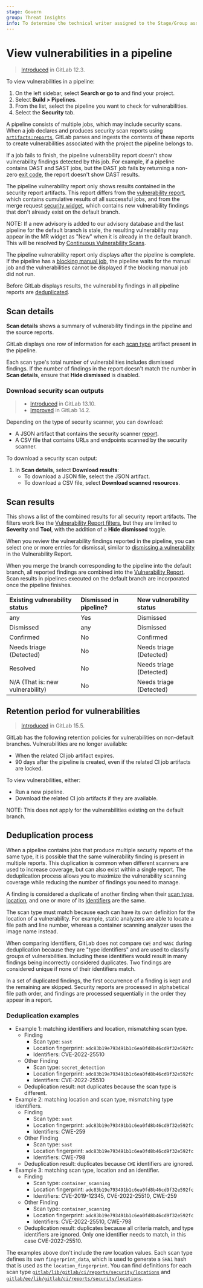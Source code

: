 ```yaml
---
stage: Govern
group: Threat Insights
info: To determine the technical writer assigned to the Stage/Group associated with this page, see https://handbook.gitlab.com/handbook/product/ux/technical-writing/#assignments
---
```


# View vulnerabilities in a pipeline

> [Introduced](https://gitlab.com/gitlab-org/gitlab/-/issues/13496) in GitLab 12.3.

To view vulnerabilities in a pipeline:

1. On the left sidebar, select **Search or go to** and find your project.
1. Select **Build > Pipelines**.
1. From the list, select the pipeline you want to check for vulnerabilities.
1. Select the **Security** tab.

A pipeline consists of multiple jobs, which may include security scans. When a job declares and produces security scan
reports using [`artifacts:reports`](../../../ci/yaml/artifacts_reports.md), GitLab parses and ingests the contents of
these reports to create vulnerabilities associated with the project the pipeline belongs to.

If a job fails to finish, the pipeline vulnerability report doesn't show vulnerability findings detected by this job.
For example, if a pipeline contains DAST and SAST jobs, but the DAST job fails by returning a non-zero
[exit code](../../../development/integrations/secure.md#exit-code), the report doesn't show DAST results.

The pipeline vulnerability report only shows results contained in the security report artifacts. This report differs from
the [vulnerability report](index.md), which contains cumulative results of all successful jobs, and from the merge request
[security widget](../index.md#merge-request), which contains new vulnerability findings that don't already exist on the default branch.

NOTE:
If a new advisory is added to our advisory database and the last pipeline for the default branch is stale, the resulting vulnerability may appear in the MR widget as "New" when it is already in the default branch. This will be resolved by [Continuous Vulnerability Scans](https://gitlab.com/groups/gitlab-org/-/epics/7886).

The pipeline vulnerability report only displays after the pipeline is complete. If the pipeline has a [blocking manual job](../../../ci/jobs/job_control.md#types-of-manual-jobs), the pipeline waits for the manual job and the vulnerabilities cannot be displayed if the blocking manual job did not run.

Before GitLab displays results, the vulnerability findings in all pipeline reports are [deduplicated](#deduplication-process).

## Scan details

**Scan details** shows a summary of vulnerability findings in the pipeline and the source reports.

GitLab displays one row of information for each [scan type](../terminology/index.md#scan-type-report-type) artifact present in
the pipeline.

Each scan type's total number of vulnerabilities includes dismissed findings. If the number of findings
in the report doesn't match the number in **Scan details**, ensure that **Hide dismissed** is disabled.

### Download security scan outputs

> - [Introduced](https://gitlab.com/groups/gitlab-org/-/epics/3728) in GitLab 13.10.
> - [Improved](https://gitlab.com/gitlab-org/gitlab/-/issues/333660) in GitLab 14.2.

Depending on the type of security scanner, you can download:

- A JSON artifact that contains the security scanner [report](../../../development/integrations/secure.md#report).
- A CSV file that contains URLs and endpoints scanned by the security scanner.

To download a security scan output:

1. In **Scan details**, select **Download results**:
    - To download a JSON file, select the JSON artifact.
    - To download a CSV file, select **Download scanned resources**.

## Scan results

This shows a list of the combined results for all security report artifacts. The filters work like the
[Vulnerability Report filters](index.md#vulnerability-report-filters), but they are limited to **Severity** and **Tool**, with
the addition of a **Hide dismissed** toggle.

When you review the vulnerability findings reported in the pipeline, you can select one or more entries for dismissal,
similar to [dismissing a vulnerability](index.md#change-status-of-vulnerabilities) in the Vulnerability Report.

When you merge the branch corresponding to the pipeline into the default branch, all reported findings are combined into
the [Vulnerability Report](index.md). Scan results in pipelines executed on the default branch are
incorporated once the pipeline finishes.

| Existing vulnerability status | Dismissed in pipeline? | New vulnerability status |
|:------------------------------|:-----------------------|:-------------------------|
| any                           | Yes                    | Dismissed                |
| Dismissed                     | any                    | Dismissed                |
| Confirmed                     | No                     | Confirmed                |
| Needs triage (Detected)       | No                     | Needs triage (Detected)  |
| Resolved                      | No                     | Needs triage (Detected)  |
| N/A (That is: new vulnerability) | No                     | Needs triage (Detected)  |

## Retention period for vulnerabilities

> [Introduced](https://gitlab.com/gitlab-org/gitlab/-/issues/351524) in GitLab 15.5.

GitLab has the following retention policies for vulnerabilities on non-default branches. Vulnerabilities are no longer available:

- When the related CI job artifact expires.
- 90 days after the pipeline is created, even if the related CI job artifacts are locked.

To view vulnerabilities, either:

- Run a new pipeline.
- Download the related CI job artifacts if they are available.

NOTE:
This does not apply for the vulnerabilities existing on the default branch.

## Deduplication process

When a pipeline contains jobs that produce multiple security reports of the same type, it is possible that the same
vulnerability finding is present in multiple reports. This duplication is common when different scanners are used to
increase coverage, but can also exist within a single report. The deduplication process allows you to maximize the vulnerability scanning coverage while reducing
the number of findings you need to manage.

A finding is considered a duplicate of another finding when their [scan type](../terminology/index.md#scan-type-report-type),
[location](../terminology/index.md#location-fingerprint), and one or more of its
[identifiers](../../../development/integrations/secure.md#identifiers) are the same.

The scan type must match because each can have its own definition for the location of a vulnerability. For example,
static analyzers are able to locate a file path and line number, whereas a container scanning analyzer uses the image
name instead.

When comparing identifiers, GitLab does not compare `CWE` and `WASC` during deduplication because they are
"type identifiers" and are used to classify groups of vulnerabilities. Including these identifiers would result in
many findings being incorrectly considered duplicates. Two findings are considered unique if none of their
identifiers match.

In a set of duplicated findings, the first occurrence of a finding is kept and the remaining are skipped. Security
reports are processed in alphabetical file path order, and findings are processed sequentially in the order they
appear in a report.

### Deduplication examples

- Example 1: matching identifiers and location, mismatching scan type.
  - Finding
    - Scan type: `sast`
    - Location fingerprint: `adc83b19e793491b1c6ea0fd8b46cd9f32e592fc`
    - Identifiers: CVE-2022-25510
  - Other Finding
    - Scan type: `secret_detection`
    - Location fingerprint: `adc83b19e793491b1c6ea0fd8b46cd9f32e592fc`
    - Identifiers: CVE-2022-25510
  - Deduplication result: not duplicates because the scan type is different.
- Example 2: matching location and scan type, mismatching type identifiers.
  - Finding
    - Scan type: `sast`
    - Location fingerprint: `adc83b19e793491b1c6ea0fd8b46cd9f32e592fc`
    - Identifiers: CWE-259
  - Other Finding
    - Scan type: `sast`
    - Location fingerprint: `adc83b19e793491b1c6ea0fd8b46cd9f32e592fc`
    - Identifiers: CWE-798
  - Deduplication result: duplicates because `CWE` identifiers are ignored.
- Example 3: matching scan type, location and an identifier.
  - Finding
    - Scan type: `container_scanning`
    - Location fingerprint: `adc83b19e793491b1c6ea0fd8b46cd9f32e592fc`
    - Identifiers: CVE-2019-12345, CVE-2022-25510, CWE-259
  - Other Finding
    - Scan type: `container_scanning`
    - Location fingerprint: `adc83b19e793491b1c6ea0fd8b46cd9f32e592fc`
    - Identifiers: CVE-2022-25510, CWE-798
  - Deduplication result: duplicates because all criteria match, and type identifiers are ignored.
    Only one identifier needs to match, in this case CVE-2022-25510.

The examples above don't include the raw location values. Each scan type defines its own
`fingerprint_data`, which is used to generate a `SHA1` hash that is used as the `location_fingerprint`.
You can find definitions for each scan type [`gitlab/lib/gitlab/ci/reports/security/locations`](https://gitlab.com/gitlab-org/gitlab/-/tree/01c69e97340b7c1c7e30c0caec8506910b6503c8/lib/gitlab/ci/reports/security/locations)
and [`gitlab/ee/lib/gitlab/ci/reports/security/locations`](https://gitlab.com/gitlab-org/gitlab/-/tree/01c69e97340b7c1c7e30c0caec8506910b6503c8/ee/lib/gitlab/ci/reports/security/locations).
